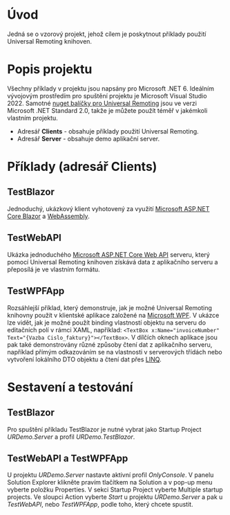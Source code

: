 # Úvod 
Jedná se o vzorový projekt, jehož cílem je poskytnout příklady použití Universal Remoting knihoven.

# Popis projektu
Všechny příklady v projektu jsou napsány pro Microsoft .NET 6. Ideálním vývojovým prostředím pro spuštění projektu je Microsoft Visual Studio 2022. 
Samotné [nuget balíčky pro Universal Remoting](https://www.nuget.org/packages/TescoSW.OW.Remoting.Universal/) jsou ve verzi Microsoft .NET Standard 2.0, takže je můžete použít téměř v jakémkoli vlastním projektu.
* Adresář **Clients** - obsahuje příklady použití Universal Remoting.
* Adresář **Server** - obsahuje demo aplikační server.

# Příklady (adresář Clients)

## TestBlazor
Jednoduchý, ukázkový klient vyhotovený za využití [Microsoft ASP.NET Core Blazor](https://docs.microsoft.com/cs-cz/aspnet/core/blazor/?view=aspnetcore-6.0) a [WebAssembly](https://webassembly.org/).

## TestWebAPI
Ukázka jednoduchého [Microsoft ASP.NET Core Web API](https://docs.microsoft.com/cs-cz/aspnet/core/web-api/?view=aspnetcore-6.0) serveru, který pomocí Universal Remoting knihoven získává data z aplikačního serveru a přeposílá je ve vlastním formátu.

## TestWPFApp
Rozsáhlejší příklad, který demonstruje, jak je možné Universal Remoting knihovny použít v klientské aplikace založené na [Microsoft WPF](https://docs.microsoft.com/cs-cz/dotnet/desktop/wpf/?view=netdesktop-6.0). V ukázce lze vidět, jak je možné 
použít binding vlastností objektu na serveru do editačních polí v rámci XAML, například: `<TextBox x:Name="invoiceNumber" Text="{Vazba Cislo_faktury}"></TextBox>`. V dílčích oknech aplikace jsou pak také demonstrovány různé způsoby čtení dat z 
aplikačního serveru, například přímým odkazováním se na vlastnosti v serverových třídách nebo vytvoření lokálního DTO objektu a čtení dat přes [LINQ](https://docs.microsoft.com/cs-cz/dotnet/csharp/programming-guide/concepts/linq/).

# Sestavení a testování

## TestBlazor
Pro spuštění příkladu TestBlazor je nutné vybrat jako Startup Project *URDemo.Server* a profil *URDemo.TestBlazor*.

## TestWebAPI a TestWPFApp
U projektu *URDemo.Server* nastavte aktivní profil *OnlyConsole*. V panelu Solution Explorer klikněte pravím tlačítkem na Solution a v pop-up menu vyberte položku Properties. V sekci Startup Project vyberte Multiple startup projects. 
Ve sloupci Action vyberte *Start* u projektu *URDemo.Server* a pak u *TestWebAPI*, nebo *TestWPFApp*, podle toho, který chcete spustit.